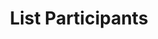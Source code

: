 ---
title: List Participants
excerpt: >-
  Retrieves a list of [Participants](#schema_user) for a given
  [Conversation](#schema_conversation).
api:
  file: chat-api.json
  operationId: listParticipants
deprecated: false
hidden: false
metadata:
  title: ''
  description: ''
  robots: index
next:
  description: ''
---